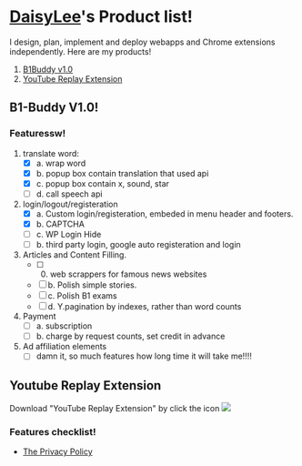 
<!--
**DaisyXten/DaisyXten** is a ✨ _special_ ✨ repository because its `README.md` (this file) appears on your GitHub profile.

Here are some ideas to get you started:

- 🔭 I’m currently working on ...
- 🌱 I’m currently learning ...
- 👯 I’m looking to collaborate on ...
- 🤔 I’m looking for help with ...
- 💬 Ask me about ...
- 📫 How to reach me: ...
- 😄 Pronouns: ...
- ⚡ Fun fact: ...
-->
# [DaisyLee](https://www.linkedin.com/in/danqing-li-i/)'s Product list!
I design, plan, implement and deploy webapps and Chrome extensions independently. Here are my products!

1. [B1Buddy v1.0](#product_1)
2. [YouTube Replay Extension](https://chromewebstore.google.com/detail/youtube-replay-extension/ogmkdjinbakbbhidggendkibgjiepdpe)
   
## B1-Buddy V1.0! <a name="product_1"></a>

### Featuressw!

1. translate word:
    - [x] a. wrap word
    - [x] b. popup box contain translation that used api
    - [x] c. popup box contain x, sound, star
    - [ ] d. call speech api
3. login/logout/registeration
    - [x] a. Custom login/registeration, embeded in menu header and footers.
    - [x] b. CAPTCHA
    - [ ] c. WP Login Hide
    - [ ] b. third party login, google auto registeration and login
4. Articles and Content Filling.
    - [ ] 0. web scrappers for famous news websites
    - [ ] b. Polish simple stories.
    - [ ] c. Polish B1 exams
    - [ ] d. Y.pagination by indexes, rather than word counts
6. Payment
    - [ ] a. subscription
    - [ ] b. charge by request counts, set credit in advance
7. Ad affiliation elements
   - [ ] damn it, so much features how long time it will take me!!!!

## Youtube Replay Extension
Download "YouTube Replay Extension" by click the icon [<img src="https://github.com/DaisyXten/YouTube-Replay-Privay-Policy/blob/main/icon_32_32.jpg">](https://chromewebstore.google.com/detail/youtube-replay-extension/ogmkdjinbakbbhidggendkibgjiepdpe)
### Features checklist!
- [The Privacy Policy](https://github.com/DaisyXten/YouTube-Replay-Privay-Policy/blob/main/README.md)

